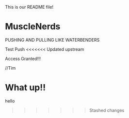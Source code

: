 This is our README file!


# MuscleNerds

PUSHING AND PULLING LIKE WATERBENDERS

Test Push
<<<<<<< Updated upstream

Access Granted!!!


//Tim

What up!!
=======
hello

>>>>>>> Stashed changes
